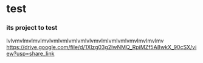 # test

### its project to test


lvlvmvlmvlmvlmvlvmlvmlvmlvmlvlvmvlmlvmlvmlvmvlmvlmvlmv
https://drive.google.com/file/d/1Xlzg03g2IwNMQ_RpiMZf5A8wkX_90cSX/view?usp=share_link
